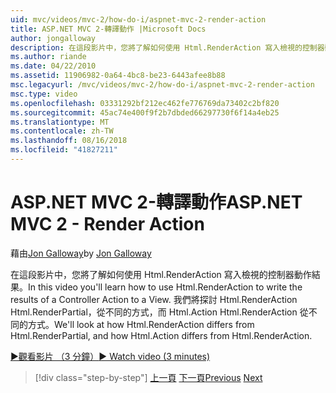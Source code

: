```yaml
---
uid: mvc/videos/mvc-2/how-do-i/aspnet-mvc-2-render-action
title: ASP.NET MVC 2-轉譯動作 |Microsoft Docs
author: jongalloway
description: 在這段影片中，您將了解如何使用 Html.RenderAction 寫入檢視的控制器動作結果。 我們將探討如何 Html.RenderAction 不同 fr...
ms.author: riande
ms.date: 04/22/2010
ms.assetid: 11906982-0a64-4bc8-be23-6443afee8b88
msc.legacyurl: /mvc/videos/mvc-2/how-do-i/aspnet-mvc-2-render-action
msc.type: video
ms.openlocfilehash: 03331292bf212ec462fe776769da73402c2bf820
ms.sourcegitcommit: 45ac74e400f9f2b7dbded66297730f6f14a4eb25
ms.translationtype: MT
ms.contentlocale: zh-TW
ms.lasthandoff: 08/16/2018
ms.locfileid: "41827211"
---
```

<a name="aspnet-mvc-2---render-action"></a><span data-ttu-id="824bd-104">ASP.NET MVC 2-轉譯動作</span><span class="sxs-lookup"><span data-stu-id="824bd-104">ASP.NET MVC 2 - Render Action</span></span>
====================
<span data-ttu-id="824bd-105">藉由[Jon Galloway](https://github.com/jongalloway)</span><span class="sxs-lookup"><span data-stu-id="824bd-105">by [Jon Galloway](https://github.com/jongalloway)</span></span>

<span data-ttu-id="824bd-106">在這段影片中，您將了解如何使用 Html.RenderAction 寫入檢視的控制器動作結果。</span><span class="sxs-lookup"><span data-stu-id="824bd-106">In this video you'll learn how to use Html.RenderAction to write the results of a Controller Action to a View.</span></span> <span data-ttu-id="824bd-107">我們將探討 Html.RenderAction Html.RenderPartial，從不同的方式，而 Html.Action Html.RenderAction 從不同的方式。</span><span class="sxs-lookup"><span data-stu-id="824bd-107">We'll look at how Html.RenderAction differs from Html.RenderPartial, and how Html.Action differs from Html.RenderAction.</span></span>

[<span data-ttu-id="824bd-108">&#9654;觀看影片 （3 分鐘）</span><span class="sxs-lookup"><span data-stu-id="824bd-108">&#9654; Watch video (3 minutes)</span></span>](https://channel9.msdn.com/Blogs/ASP-NET-Site-Videos/aspnet-mvc-2-render-action)

> [!div class="step-by-step"]
> <span data-ttu-id="824bd-109">[上一頁](aspnet-mvc-2-areas.md)
> [下一頁](5-minute-introduction-to-aspnet-mvc.md)</span><span class="sxs-lookup"><span data-stu-id="824bd-109">[Previous](aspnet-mvc-2-areas.md)
[Next](5-minute-introduction-to-aspnet-mvc.md)</span></span>
